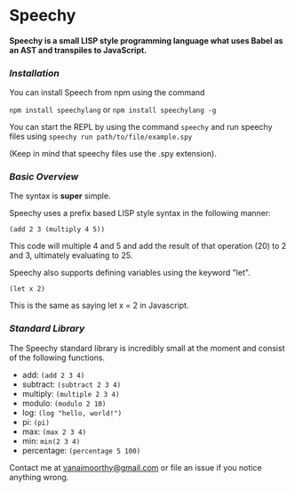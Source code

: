 # Speechy

#### Speechy is a small LISP style programming language what uses Babel as an AST and transpiles to JavaScript.

### *Installation*

You can install Speech from npm using the command

`npm install speechylang` or `npm install speechylang -g`

You can start the REPL by using the command `speechy` and run speechy files using `speechy run path/to/file/example.spy`

(Keep in mind that speechy files use the .spy extension).


### *Basic Overview*

The syntax is **super** simple. 

Speechy uses a prefix based LISP style syntax in the following manner: 

`(add 2 3 (multiply 4 5))`

This code will multiple 4 and 5 and add the result of that operation (20) to 2 and 3, ultimately evaluating to 25.

Speechy also supports defining variables using the keyword "let".

`(let x 2)`

This is the same as saying let x = 2 in Javascript.

### *Standard Library*

The Speechy standard library is incredibly small at the moment and consist of the following functions.

* add: `(add 2 3 4)`
* subtract: `(subtract 2 3 4)`
* multiply: `(multiple 2 3 4)`
* modulo: `(modulo 2 10)`
* log: `(log "hello, world!")`
* pi: `(pi)`
* max: `(max 2 3 4)`
* min: `min(2 3 4)`
* percentage: `(percentage 5 100)`

Contact me at vanajmoorthy@gmail.com or file an issue if you notice anything wrong.
